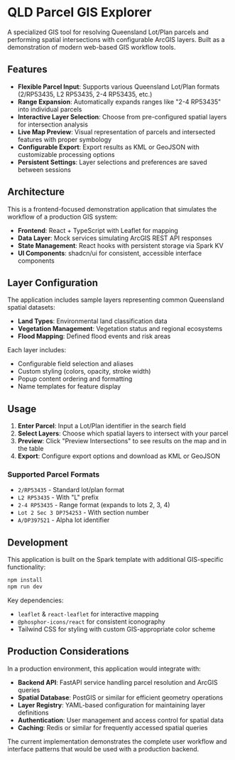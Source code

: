 # QLD Parcel GIS Explorer

A specialized GIS tool for resolving Queensland Lot/Plan parcels and performing spatial intersections with configurable ArcGIS layers. Built as a demonstration of modern web-based GIS workflow tools.

## Features

- **Flexible Parcel Input**: Supports various Queensland Lot/Plan formats (2/RP53435, L2 RP53435, 2-4 RP53435, etc.)
- **Range Expansion**: Automatically expands ranges like "2-4 RP53435" into individual parcels
- **Interactive Layer Selection**: Choose from pre-configured spatial layers for intersection analysis
- **Live Map Preview**: Visual representation of parcels and intersected features with proper symbology
- **Configurable Export**: Export results as KML or GeoJSON with customizable processing options
- **Persistent Settings**: Layer selections and preferences are saved between sessions

## Architecture

This is a frontend-focused demonstration application that simulates the workflow of a production GIS system:

- **Frontend**: React + TypeScript with Leaflet for mapping
- **Data Layer**: Mock services simulating ArcGIS REST API responses
- **State Management**: React hooks with persistent storage via Spark KV
- **UI Components**: shadcn/ui for consistent, accessible interface components

## Layer Configuration

The application includes sample layers representing common Queensland spatial datasets:

- **Land Types**: Environmental land classification data
- **Vegetation Management**: Vegetation status and regional ecosystems
- **Flood Mapping**: Defined flood events and risk areas

Each layer includes:
- Configurable field selection and aliases
- Custom styling (colors, opacity, stroke width)
- Popup content ordering and formatting
- Name templates for feature display

## Usage

1. **Enter Parcel**: Input a Lot/Plan identifier in the search field
2. **Select Layers**: Choose which spatial layers to intersect with your parcel
3. **Preview**: Click "Preview Intersections" to see results on the map and in the table
4. **Export**: Configure export options and download as KML or GeoJSON

### Supported Parcel Formats

- `2/RP53435` - Standard lot/plan format
- `L2 RP53435` - With "L" prefix
- `2-4 RP53435` - Range format (expands to lots 2, 3, 4)
- `Lot 2 Sec 3 DP754253` - With section number
- `A/DP397521` - Alpha lot identifier

## Development

This application is built on the Spark template with additional GIS-specific functionality:

```bash
npm install
npm run dev
```

Key dependencies:
- `leaflet` & `react-leaflet` for interactive mapping
- `@phosphor-icons/react` for consistent iconography
- Tailwind CSS for styling with custom GIS-appropriate color scheme

## Production Considerations

In a production environment, this application would integrate with:

- **Backend API**: FastAPI service handling parcel resolution and ArcGIS queries
- **Spatial Database**: PostGIS or similar for efficient geometry operations
- **Layer Registry**: YAML-based configuration for maintaining layer definitions
- **Authentication**: User management and access control for spatial data
- **Caching**: Redis or similar for frequently accessed spatial queries

The current implementation demonstrates the complete user workflow and interface patterns that would be used with a production backend.